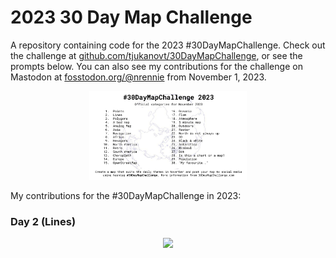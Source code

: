 # 2023 30 Day Map Challenge

A repository containing code for the 2023 #30DayMapChallenge. Check out the challenge at [github.com/tjukanovt/30DayMapChallenge](https://github.com/tjukanovt/30DayMapChallenge), or see the prompts below. You can also see my contributions for the challenge on Mastodon at [fosstodon.org/@nrennie](https://fosstodon.org/@nrennie) from November 1, 2023.

<p align="center">
<img src="images/prompts.png" width="50%">
</p>

My contributions for the #30DayMapChallenge in 2023:

### Day 2 (Lines)
<p align="center">
<img src="maps/day_02.png" width="50%">
</p>